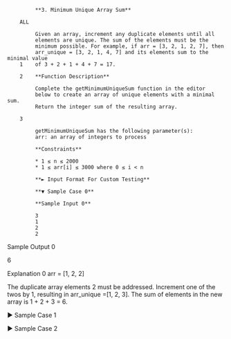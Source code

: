 

             **3. Minimum Unique Array Sum**

        ALL

             Given an array, increment any duplicate elements until all
             elements are unique. The sum of the elements must be the
             minimum possible. For example, if arr = [3, 2, 1, 2, 7], then
             arr_unique = [3, 2, 1, 4, 7] and its elements sum to the minimal value
        1    of 3 + 2 + 1 + 4 + 7 = 17.

        2    **Function Description**

             Complete the getMinimumUniqueSum function in the editor
             below to create an array of unique elements with a minimal sum.
             Return the integer sum of the resulting array.

        3

             getMinimumUniqueSum has the following parameter(s):
             arr: an array of integers to process

             **Constraints**

             * 1 ≤ n ≤ 2000
             * 1 ≤ arr[i] ≤ 3000 where 0 ≤ i < n

             **► Input Format For Custom Testing**

             **▼ Sample Case 0**

             **Sample Input 0**

             3
             1
             2
             2

Sample Output 0

6

Explanation 0
arr = [1, 2, 2]

The duplicate array elements 2 must be addressed. Increment
one of the twos by 1, resulting in arr_unique =[1, 2, 3]. The sum of
elements in the new array is 1 + 2 + 3 = 6.

► Sample Case 1

► Sample Case 2